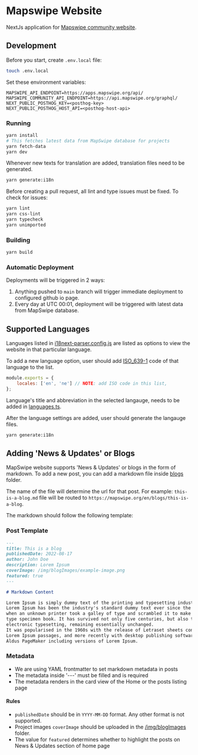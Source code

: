 # Mapswipe Website

NextJs application for [Mapswipe community website](https://mapswipe.org).

## Development

Before you start, create `.env.local` file:

```bash
touch .env.local
```

Set these environment variables:

```env
MAPSWIPE_API_ENDPOINT=https://apps.mapswipe.org/api/
MAPSWIPE_COMMUNITY_API_ENDPOINT=https://api.mapswipe.org/graphql/
NEXT_PUBLIC_POSTHOG_KEY=<posthog-key>
NEXT_PUBLIC_POSTHOG_HOST_API=<posthog-host-api>
```

### Running

```bash
yarn install
# This fetches latest data from MapSwipe database for projects
yarn fetch-data
yarn dev
```

Whenever new texts for translation are added, translation files need to be generated.

```bash
yarn generate:i18n
```

Before creating a pull request, all lint and type issues must be fixed.
To check for issues:

```bash
yarn lint
yarn css-lint
yarn typecheck
yarn unimported
```

### Building

```bash
yarn build
```

### Automatic Deployment

Deployments will be triggered in 2 ways:

1. Anything pushed to `main` branch will trigger immediate deployment
to configured github io page.
2. Every day at UTC 00:01, deployment will be triggered with
latest data from MapSwipe database.

## Supported Languages

Languages listed in [i18next-parser.config.js](https://github.com/mapswipe/community-website/blob/main/i18next-parser.config.js)
are listed as options to view the website in that particular language.

To add a new language option, user should add [ISO_639-1](https://en.wikipedia.org/wiki/ISO_639-1)
code of that language to the list.

```js
module.exports = {
    locales: ['en', 'ne'] // NOTE: add ISO code in this list,
};
```

Language's title and abbreviation in the selected langauge, needs to be added
in [languages.ts](https://github.com/mapswipe/community-website/blob/main/src/utils/langauges.ts).

After the language settings are added, user should generate the langauge files.

```bash
yarn generate:i18n
```

## Adding 'News & Updates' or Blogs

MapSwipe website supports 'News & Updates' or blogs in the form of markdown.
To add a new post, you can add a markdown file inside
[blogs](https://github.com/mapswipe/community-website/tree/main/blogs) folder.

The name of the file will determine the url for that post.
For example: `this-is-a-blog.md` file will be routed to
`https://mapswipe.org/en/blogs/this-is-a-blog`.

The markdown should follow the following template:

### Post Template

```md
---
title: This is a blog
publishedDate: 2022-08-17
author: John Doe
description: Lorem Ipsum
coverImage: /img/blogImages/example-image.png
featured: true
---

# Markdown Content

Lorem Ipsum is simply dummy text of the printing and typesetting industry.
Lorem Ipsum has been the industry's standard dummy text ever since the 1500s,
when an unknown printer took a galley of type and scrambled it to make a
type specimen book. It has survived not only five centuries, but also the leap into
electronic typesetting, remaining essentially unchanged.
It was popularised in the 1960s with the release of Letraset sheets containing
Lorem Ipsum passages, and more recently with desktop publishing software like
Aldus PageMaker including versions of Lorem Ipsum.
```

### Metadata

- We are using YAML frontmatter to set markdown metadata in posts
- The metadata inside '---' must be filled and is required
- The metadata renders in the card view of the Home or the posts listing page

#### Rules

- `publishedDate` should be in `YYYY-MM-DD` format. Any other format is not supported.
- Project images `coverImage` should be uploaded in the [/img/blogImages](https://github.com/mapswipe/community-website/tree/main/public/img/blogImages)
folder.
- The value for `featured` determines whether to highlight the posts on
News & Updates section of home page
